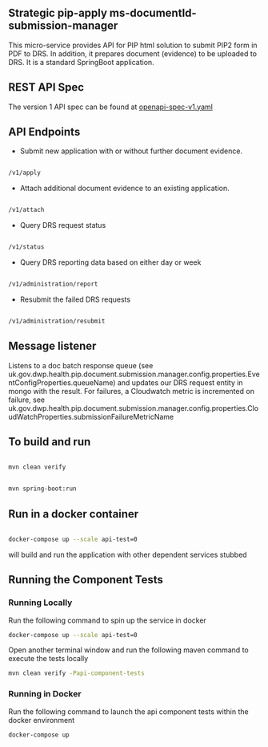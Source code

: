 ## Strategic pip-apply ms-documentId-submission-manager 

This micro-service provides API for PIP html solution to submit PIP2 form in PDF to DRS. In addition, it prepares 
document (evidence) to be uploaded to DRS. It is a standard SpringBoot application.

## REST API Spec

The version 1 API spec can be found at [openapi-spec-v1.yaml](api-spec/openapi-spec-v1.yaml)

## API Endpoints

* Submit new application with or without further document evidence.
 
```html

/v1/apply

```

* Attach additional document evidence to an existing application.

```html 

/v1/attach

```

* Query DRS request status

```html

/v1/status

```

* Query DRS reporting data based on either day or week

```html

/v1/administration/report

```

* Resubmit the failed DRS requests

```html

/v1/administration/resubmit

```

## Message listener

Listens to a doc batch response queue (see
uk.gov.dwp.health.pip.document.submission.manager.config.properties.EventConfigProperties.queueName)
and updates our DRS request entity in mongo with the result. For failures,
a Cloudwatch metric is incremented on failure, see
uk.gov.dwp.health.pip.document.submission.manager.config.properties.CloudWatchProperties.submissionFailureMetricName

## To build and run

```bash

mvn clean verify 

```

```bash

mvn spring-boot:run

```

## Run in a docker container

```bash

docker-compose up --scale api-test=0

```

will build and run the application with other dependent services stubbed

## Running the Component Tests

### Running Locally
Run the following command to spin up the service in docker
```bash 
docker-compose up --scale api-test=0
```
Open another terminal window and run the following maven command to execute the tests locally
```bash 
mvn clean verify -Papi-component-tests
```

### Running in Docker
Run the following command to launch the api component tests within the docker environment
```bash 
docker-compose up 
```
